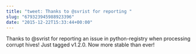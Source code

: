 ```yaml
---
title: "tweet: Thanks to @svrist for reporting "
slug: "679323945988923396"
date: "2015-12-22T15:33:44+00:00"
---
```

Thanks to @svrist for reporting an issue in python-registry when processing corrupt hives! Just tagged v1.2.0. Now more stable than ever!